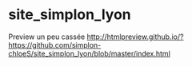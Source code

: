 # site_simplon_lyon

Preview un peu cassée
http://htmlpreview.github.io/?https://github.com/simplon-chloeS/site_simplon_lyon/blob/master/index.html
